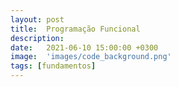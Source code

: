 ```yaml
---
layout: post
title:  Programação Funcional
description: 
date:   2021-06-10 15:00:00 +0300
image:  'images/code_background.png'
tags: [fundamentos]
---
```



